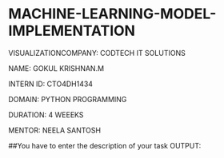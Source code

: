# MACHINE-LEARNING-MODEL-IMPLEMENTATION
VISUALIZATIONCOMPANY: CODTECH IT SOLUTIONS

NAME: GOKUL KRISHNAN.M

INTERN ID: CTO4DH1434

DOMAIN: PYTHON PROGRAMMING

DURATION: 4 WEEEKS

MENTOR: NEELA SANTOSH

##You have to enter the description of your task
OUTPUT: 
